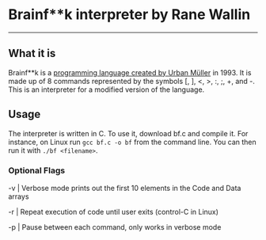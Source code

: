 
# Brainf**k interpreter by Rane Wallin
---
## What it is
Brainf**k is a [programming language created by Urban Müller](https://en.wikipedia.org/wiki/Brainfuck) in 1993. It is made up of 8 commands represented by the symbols [, ], <, >, :, ;, +, and -. This is an interpreter for a modified version of the language.

## Usage
The interpreter is written in C. To use it, download bf.c and compile it. For instance, on Linux run `gcc bf.c -o bf` from the command line. You can then run it with `./bf <filename>`.

### Optional Flags

-v | Verbose mode prints out the first 10 elements in the Code and Data arrays

-r | Repeat execution of code until user exits (control-C in Linux)

-p | Pause between each command, only works in verbose mode


